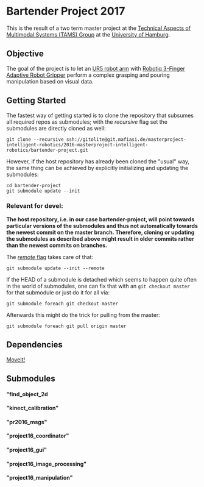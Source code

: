 
# Bartender Project 2017
This is the result of a two term master project at the [Technical Aspects of Multimodal Systems (TAMS) Group](https://tams-www.informatik.uni-hamburg.de/) at the [University of Hamburg](https://www.uni-hamburg.de/).



## Objective
The goal of the project is to let an [UR5 robot arm](https://www.universal-robots.com/products/ur5-robot/) with [Robotiq 3-Finger Adaptive Robot Gripper](http://robotiq.com/products/industrial-robot-hand/) perform a complex grasping and pouring manipulation based on visual data. 


## Getting Started

The fastest way of getting started is to clone the repository that subsumes all required repos as submodules; with the  *recursive* flag set the submodules are directly cloned as well:

```
git clone --recursive ssh://gitolite@git.mafiasi.de/masterproject-intelligent-robotics/2016-masterproject-intelligent-robotics/bartender-project.git
```

However, if the host repository has already been cloned the "usual" way, the same thing can be achieved by explicitly initializing and updating the submodules:
```
cd bartender-project
git submodule update --init
```

### Relevant for devel:
**The host repository, i.e. in our case **bartender-project**, will point towards particular versions of the submodules and thus not automatically towards the newest commit on the master branch. Therefore, cloning or updating the submodules as described above might result in older commits rather than the newest commits on branches.**

The [*remote* flag](https://git-scm.com/docs/git-submodule#git-submodule---remote) takes care of that:

```
git submodule update --init --remote
```

If the HEAD of a submodule is detached which seems to happen quite often in the world of submodules, one can fix that with an ```git checkout master``` for that submodule or just do it for all via:
```
git submodule foreach git checkout master
```
Afterwards this might do the trick for pulling from the master:
```
git submodule foreach git pull origin master
```


## Dependencies

[MoveIt!](http://moveit.ros.org/)



## Submodules
#### "find_object_2d

#### "kinect_calibration"

#### "pr2016_msgs"

#### "project16_coordinator"

#### "project16_gui"

#### "project16_image_processing"

#### "project16_manipulation"




